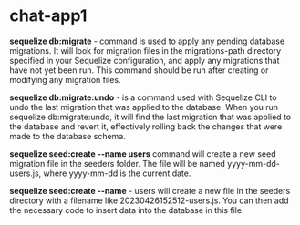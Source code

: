 # chat-app1

**sequelize db:migrate** - command is used to apply any pending database migrations. It will look for migration files in
the migrations-path directory specified in your Sequelize configuration, and apply any migrations that have not yet been
run. This command should be run after creating or modifying any migration files.

**sequelize db:migrate:undo** - is a command used with Sequelize CLI to undo the last migration that was applied to the
database. When you run sequelize db:migrate:undo, it will find the last migration that was applied to the database and
revert it, effectively rolling back the changes that were made to the database schema.

**sequelize seed:create --name users** command will create a new seed migration file in the seeders folder. The file
will be named yyyy-mm-dd-users.js, where yyyy-mm-dd is the current date.

**sequelize seed:create --name** - users will create a new file in the seeders directory with a filename like
20230426152512-users.js. You can then add the necessary code to insert data into the database in this file.

